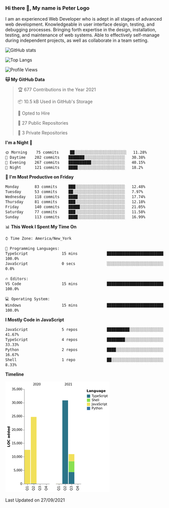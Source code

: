 ### Hi there 👋, My name is Peter Logo

I am an experienced Web Developer who is adept in all stages of advanced web development. Knowledgeable in user interface design, 
testing, and debugging processes. Bringing forth expertise in the design, installation, testing, and maintenance of web systems. 
Able to effectively self-manage during independent projects, as well as collaborate in a team setting.

![GitHub stats](https://github-readme-stats.vercel.app/api?username=peterlogo&show_icons=true&count_private=true&theme=dark)

![Top Langs](https://github-readme-stats.vercel.app/api/top-langs/?username=peterlogo&theme=dark&layout=compact&langs_count=8)

<!--START_SECTION:waka-->
![Profile Views](http://img.shields.io/badge/Profile%20Views-0-blue)

**🐱 My GitHub Data** 

> 🏆 677 Contributions in the Year 2021
 > 
> 📦 10.5 kB Used in GitHub's Storage 
 > 
> 💼 Opted to Hire
 > 
> 📜 27 Public Repositories 
 > 
> 🔑 3 Private Repositories  
 > 
**I'm a Night 🦉** 

```text
🌞 Morning    75 commits     ██░░░░░░░░░░░░░░░░░░░░░░░   11.28% 
🌆 Daytime    202 commits    ███████░░░░░░░░░░░░░░░░░░   30.38% 
🌃 Evening    267 commits    ██████████░░░░░░░░░░░░░░░   40.15% 
🌙 Night      121 commits    ████░░░░░░░░░░░░░░░░░░░░░   18.2%

```
📅 **I'm Most Productive on Friday** 

```text
Monday       83 commits     ███░░░░░░░░░░░░░░░░░░░░░░   12.48% 
Tuesday      53 commits     ██░░░░░░░░░░░░░░░░░░░░░░░   7.97% 
Wednesday    118 commits    ████░░░░░░░░░░░░░░░░░░░░░   17.74% 
Thursday     81 commits     ███░░░░░░░░░░░░░░░░░░░░░░   12.18% 
Friday       140 commits    █████░░░░░░░░░░░░░░░░░░░░   21.05% 
Saturday     77 commits     ███░░░░░░░░░░░░░░░░░░░░░░   11.58% 
Sunday       113 commits    ████░░░░░░░░░░░░░░░░░░░░░   16.99%

```


📊 **This Week I Spent My Time On** 

```text
⌚︎ Time Zone: America/New_York

💬 Programming Languages: 
TypeScript               15 mins             █████████████████████████   100.0% 
JavaScript               0 secs              ░░░░░░░░░░░░░░░░░░░░░░░░░   0.0%

🔥 Editors: 
VS Code                  15 mins             █████████████████████████   100.0%

💻 Operating System: 
Windows                  15 mins             █████████████████████████   100.0%

```

**I Mostly Code in JavaScript** 

```text
JavaScript               5 repos             ██████████░░░░░░░░░░░░░░░   41.67% 
TypeScript               4 repos             ████████░░░░░░░░░░░░░░░░░   33.33% 
Python                   2 repos             ████░░░░░░░░░░░░░░░░░░░░░   16.67% 
Shell                    1 repo              ██░░░░░░░░░░░░░░░░░░░░░░░   8.33%

```


**Timeline**

![Chart not found](https://raw.githubusercontent.com/peterlogo/peterlogo/main/charts/bar_graph.png) 


 Last Updated on 27/09/2021
<!--END_SECTION:waka-->


